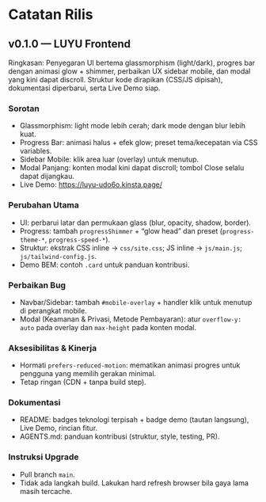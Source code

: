 # Catatan Rilis

## v0.1.0 — LUYU Frontend

Ringkasan: Penyegaran UI bertema glassmorphism (light/dark), progres bar dengan animasi glow + shimmer, perbaikan UX sidebar mobile, dan modal yang kini dapat discroll. Struktur kode dirapikan (CSS/JS dipisah), dokumentasi diperbarui, serta Live Demo siap.

### Sorotan
- Glassmorphism: light mode lebih cerah; dark mode dengan blur lebih kuat.
- Progress Bar: animasi halus + efek glow; preset tema/kecepatan via CSS variables.
- Sidebar Mobile: klik area luar (overlay) untuk menutup.
- Modal Panjang: konten modal kini dapat discroll; tombol Close selalu dapat dijangkau.
- Live Demo: https://luyu-udo6o.kinsta.page/

### Perubahan Utama
- UI: perbarui latar dan permukaan glass (blur, opacity, shadow, border).
- Progress: tambah `progressShimmer` + “glow head” dan preset (`progress-theme-*`, `progress-speed-*`).
- Struktur: ekstrak CSS inline → `css/site.css`; JS inline → `js/main.js`; `js/tailwind-config.js`.
- Demo BEM: contoh `.card` untuk panduan kontribusi.

### Perbaikan Bug
- Navbar/Sidebar: tambah `#mobile-overlay` + handler klik untuk menutup di perangkat mobile.
- Modal (Keamanan & Privasi, Metode Pembayaran): atur `overflow-y: auto` pada overlay dan `max-height` pada konten modal.

### Aksesibilitas & Kinerja
- Hormati `prefers-reduced-motion`: mematikan animasi progres untuk pengguna yang memilih gerakan minimal.
- Tetap ringan (CDN + tanpa build step).

### Dokumentasi
- README: badges teknologi terpisah + badge demo (tautan langsung), Live Demo, rincian fitur.
- AGENTS.md: panduan kontribusi (struktur, style, testing, PR).

### Instruksi Upgrade
- Pull branch `main`.
- Tidak ada langkah build. Lakukan hard refresh browser bila gaya lama masih tercache.

